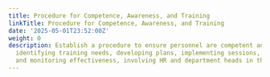 ```yaml
---
title: Procedure for Competence, Awareness, and Training
linkTitle: Procedure for Competence, Awareness, and Training
date: '2025-05-01T23:52:00Z'
weight: 0
description: Establish a procedure to ensure personnel are competent and trained by
  identifying training needs, developing plans, implementing sessions, assessing competence,
  and monitoring effectiveness, involving HR and department heads in the process.
---
```



<!-- Unsupported block type: table_of_contents -->

<!-- Unsupported block type: unsupported -->

